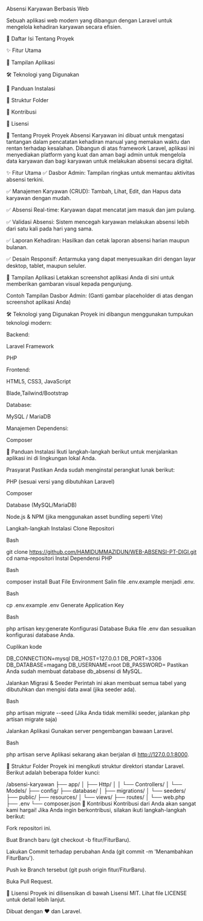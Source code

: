 Absensi Karyawan Berbasis Web

Sebuah aplikasi web modern yang dibangun dengan Laravel untuk mengelola kehadiran karyawan secara efisien.

📜 Daftar Isi
Tentang Proyek

✨ Fitur Utama

📸 Tampilan Aplikasi

🛠️ Teknologi yang Digunakan

🚀 Panduan Instalasi

📂 Struktur Folder

🤝 Kontribusi

📝 Lisensi

🎯 Tentang Proyek
Proyek Absensi Karyawan ini dibuat untuk mengatasi tantangan dalam pencatatan kehadiran manual yang memakan waktu dan rentan terhadap kesalahan. Dibangun di atas framework Laravel, aplikasi ini menyediakan platform yang kuat dan aman bagi admin untuk mengelola data karyawan dan bagi karyawan untuk melakukan absensi secara digital.

✨ Fitur Utama
✅ Dasbor Admin: Tampilan ringkas untuk memantau aktivitas absensi terkini.

✅ Manajemen Karyawan (CRUD): Tambah, Lihat, Edit, dan Hapus data karyawan dengan mudah.

✅ Absensi Real-time: Karyawan dapat mencatat jam masuk dan jam pulang.

✅ Validasi Absensi: Sistem mencegah karyawan melakukan absensi lebih dari satu kali pada hari yang sama.

✅ Laporan Kehadiran: Hasilkan dan cetak laporan absensi harian maupun bulanan.

✅ Desain Responsif: Antarmuka yang dapat menyesuaikan diri dengan layar desktop, tablet, maupun seluler.

📸 Tampilan Aplikasi
Letakkan screenshot aplikasi Anda di sini untuk memberikan gambaran visual kepada pengunjung.

Contoh Tampilan Dasbor Admin:
(Ganti gambar placeholder di atas dengan screenshot aplikasi Anda)

🛠️ Teknologi yang Digunakan
Proyek ini dibangun menggunakan tumpukan teknologi modern:

Backend:

Laravel Framework

PHP

Frontend:

HTML5, CSS3, JavaScript

Blade,Tailwind/Bootstrap

Database:

MySQL / MariaDB

Manajemen Dependensi:

Composer

🚀 Panduan Instalasi
Ikuti langkah-langkah berikut untuk menjalankan aplikasi ini di lingkungan lokal Anda.

Prasyarat
Pastikan Anda sudah menginstal perangkat lunak berikut:

PHP (sesuai versi yang dibutuhkan Laravel)

Composer

Database (MySQL/MariaDB)

Node.js & NPM (jika menggunakan asset bundling seperti Vite)

Langkah-langkah Instalasi
Clone Repositori

Bash

git clone https://github.com/HAMIDUMMAZIDUN/WEB-ABSENSI-PT-DIGI.git
cd nama-repositori
Instal Dependensi PHP

Bash

composer install
Buat File Environment
Salin file .env.example menjadi .env.

Bash

cp .env.example .env
Generate Application Key

Bash

php artisan key:generate
Konfigurasi Database
Buka file .env dan sesuaikan konfigurasi database Anda.

Cuplikan kode

DB_CONNECTION=mysql
DB_HOST=127.0.0.1
DB_PORT=3306
DB_DATABASE=magang
DB_USERNAME=root
DB_PASSWORD=
Pastikan Anda sudah membuat database db_absensi di MySQL.

Jalankan Migrasi & Seeder
Perintah ini akan membuat semua tabel yang dibutuhkan dan mengisi data awal (jika seeder ada).

Bash

php artisan migrate --seed
(Jika Anda tidak memiliki seeder, jalankan php artisan migrate saja)

Jalankan Aplikasi
Gunakan server pengembangan bawaan Laravel.

Bash

php artisan serve
Aplikasi sekarang akan berjalan di http://127.0.0.1:8000.

📂 Struktur Folder
Proyek ini mengikuti struktur direktori standar Laravel. Berikut adalah beberapa folder kunci:

/absensi-karyawan
├── app/
│   ├── Http/
│   │   └── Controllers/
│   └── Models/
├── config/
├── database/
│   ├── migrations/
│   └── seeders/
├── public/
├── resources/
│   └── views/
├── routes/
│   └── web.php
├── .env
└── composer.json
🤝 Kontribusi
Kontribusi dari Anda akan sangat kami hargai! Jika Anda ingin berkontribusi, silakan ikuti langkah-langkah berikut:

Fork repositori ini.

Buat Branch baru (git checkout -b fitur/FiturBaru).

Lakukan Commit terhadap perubahan Anda (git commit -m 'Menambahkan FiturBaru').

Push ke Branch tersebut (git push origin fitur/FiturBaru).

Buka Pull Request.

📝 Lisensi
Proyek ini dilisensikan di bawah Lisensi MIT. Lihat file LICENSE untuk detail lebih lanjut.


Dibuat dengan ❤️ dan Laravel.

